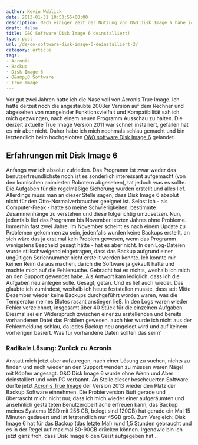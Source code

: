 ```yaml
---
author: Kevin Woblick
date: 2013-01-31 10:53:55+00:00
description: Nach einiger Zeit der Nutzung von O&O Disk Image 6 habe ich die Backupsoftware deinstalliert und bin wieder zurück zu Acronis TrueImage gewechselt.
draft: false
title: O&O Software Disk Image 6 deinstalliert!
type: post
url: /de/oo-software-disk-image-6-deinstalliert-2/
category: article
tags:
- Acronis
- Backup
- Disk Image 6
- O&amp;O Software
- True Image
---
```


Vor gut zwei Jahren hatte ich die Nase voll von Acronis True Image. Ich hatte derzeit noch die angestaubte 2008er Version auf dem Rechner und abgesehen von mangelnder Funktionsvielfalt und Kompatibilität sah ich mich gezwungen, nach einem neuen Programm Ausschau zu halten. Die derzeit aktuelle True Image Version 2011 war schnell installiert, gefallen hat es mir aber nicht. Daher habe ich mich nochmals schlau gemacht und bin letztendlich beim hochgelobten [O&O software Disk Image 6](http://www.oo-software.com/de/products/oodiskimage) gelandet.


## Erfahrungen mit Disk Image 6

Anfangs war ich absolut zufrieden. Das Programm ist zwar weder das benutzerfreundlichste noch ist es sonderlich interessant aufgemacht (von den komischen animierten Robotern abgesehen), tat jedoch was es sollte. Die Aufgaben für die regelmäßige Sicherung wurden erstellt und alles lief. Allerdings muss man an dieser Stelle sagen, dass Disk Image 6 absolut nicht für den Otto-Normalverbraucher geeignet ist. Selbst ich - als Computer-Freak - hatte so meine Schwierigkeiten, bestimmte Zusammenhänge zu verstehen und diese folgerichtig umzusetzen. Nun, jedenfalls lief das Programm bis November letzten Jahres ohne Probleme. Immerhin fast zwei Jahre. Im November scheint es nach einem Update zu Problemen gekommen zu sein, jedenfalls wurden keine Backups erstellt. an sich wäre das ja erst mal kein Problem gewesen, wenn das Programm wenigstens Bescheid gesagt hätte - hat es aber nicht. In den Log-Dateien wurde stillschweigend eingetragen, dass das Backup aufgrund einer ungültigen Seriennummer nicht erstellt werden konnte. Ich konnte mir keinen Reim daraus machen, da ich die Software ja gekauft hatte und machte mich auf die Fehlersuche. Gebracht hat es nichts, weshalb ich mich an den Support gewendet habe. Als Antwort kam lediglich, dass ich die Aufgaben neu anlegen solle. Gesagt, getan. Und es lief auch wieder. Das glaubte ich zumindest, weshalb ich heute feststellen musste, dass seit Mitte Dezember wieder keine Backups durchgeführt worden waren, was die Temperatur meines Blutes rasant anstiegen ließ. In den Logs waren wieder Fehler verzeichnet, insgesamt über 40 Stück für die einzelnen Aufgaben. Diesmal sei ein Widerspruch zwischen einer zu erstellenden und bereits vorhandenen Datei das Problem gewesen. auch hier wurde ich nicht aus der Fehlermeldung schlau, da jedes Backup neu angelegt wird und auf keinem vorherigen basiert. Was für vorhandene Daten sollten das sein?


### Radikale Lösung: Zurück zu Acronis

Anstatt mich jetzt aber aufzuregen, nach einer Lösung zu suchen, nichts zu finden und mich wieder an den Support wenden zu müssen waren Nägel mit Köpfen angesagt. O&O Disk Image 6 wurde ohne Wenn und Aber deinstalliert und vom PC verbannt. An Stelle dieser bescheuerten Software durfte jetzt [Acronis True Image](http://www.acronis.de/homecomputing/products/trueimage/) der Version 2013 wieder den Platz der Backup Software einnehmen. Die Probierversion läuft gerade und überrascht mich: nicht nur, dass ich mich wieder einer aufgeräumten und ansehnlich gestalteten Benutzeroberfläche erfreuen kann, das Backup meines Systems (SSD mit 256 GB, belegt sind 120GB) hat gerade ein Mal 15 Minuten gedauert und ist letztendlich nur 45GB groß. Zum Vergleich: Disk Image 6 hat für das Backup (das letzte Mal) rund 1,5 Stunden gebraucht und es in der Regel auf maximal 80-90GB drücken können.
Irgendwie bin ich jetzt ganz froh, dass Disk Image 6 den Geist aufgegeben hat...
